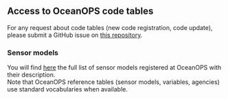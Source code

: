 ## Access to OceanOPS code tables ##
For any request about code tables (new code registration, code update), please submit a GitHub issue on [this repository](https://github.com/OceanOPS/metadata-standard/issues).
### Sensor models ###
You will find [here](https://www.ocean-ops.org/api/1/data/sensormodel/?include=[%22name%22,%22bodcId%22,%22sensorModelNetworks.network.name%22,%22sensorModelSensorTypes.sensorType.name%22,%22agency%22,%22sensorModelSensorTypes.sensorType.variable.variableVariableFamilies.variableFamily%22,{%22path%22:%22sensorModelSensorTypes.sensorType.variable%22,%22include%22:[%22name%22,%22nameShort%22]}]) the full list of sensor models registered at OceanOPS with their description. <br> Note that OceanOPS reference tables (sensor models, variables, agencies) use standard vocabularies when available. 
